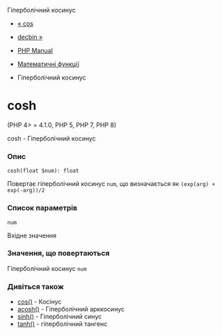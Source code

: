 Гіперболічний косинус

-   [« cos](function.cos.html)
    
-   [decbin »](function.decbin.html)
    
-   [PHP Manual](index.html)
    
-   [Математичні функції](ref.math.html)
    
-   Гіперболічний косинус
    

# cosh

(PHP 4> = 4.1.0, PHP 5, PHP 7, PHP 8)

cosh - Гіперболічний косинус

### Опис

```methodsynopsis
cosh(float $num): float
```

Повертає гіперболічний косинус `num`, що визначається як `(exp(arg) + exp(-arg))/2`

### Список параметрів

`num`

Вхідне значення

### Значення, що повертаються

Гіперболічний косинус `num`

### Дивіться також

-   [cos()](function.cos.html) - Косінус
-   [acosh()](function.acosh.html) - Гіперболічний арккосинус
-   [sinh()](function.sinh.html) - Гіперболічний синус
-   [tanh()](function.tanh.html) - гіперболічний тангенс